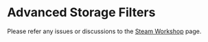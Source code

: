 # Advanced Storage Filters
Please refer any issues or discussions to the [Steam Workshop](https://steamcommunity.com/sharedfiles/filedetails/?id=2419813522) page.

